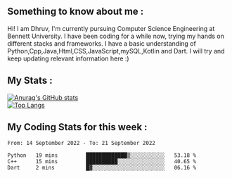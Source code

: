 ## Something to know about me : <br>
Hi! I am Dhruv, I'm currently pursuing Computer Science Engineering at Bennett University. I have been coding for a while now, trying my hands on different stacks and frameworks.
I have a basic understanding of Python,Cpp,Java,Html,CSS,JavaScript,mySQL,Kotlin and Dart. I will try and keep updating relevant information here :)
<br>

## My Stats : <br>
[![Anurag's GitHub stats](https://github-readme-stats.vercel.app/api?username=DhruvLawaniya&show_icons=true&theme=tokyonight&hide=prs,issues)](https://github.com/anuraghazra/github-readme-stats)<br>
[![Top Langs](https://github-readme-stats.vercel.app/api/top-langs/?username=DhruvLawaniya&theme=tokyonight)](https://github.com/anuraghazra/github-readme-stats)
## My Coding Stats for this week : <br>
<!--START_SECTION:waka-->

```text
From: 14 September 2022 - To: 21 September 2022

Python   19 mins         █████████████▒░░░░░░░░░░░   53.18 %
C++      15 mins         ██████████░░░░░░░░░░░░░░░   40.65 %
Dart     2 mins          █▓░░░░░░░░░░░░░░░░░░░░░░░   06.16 %
```

<!--END_SECTION:waka-->


<br>
